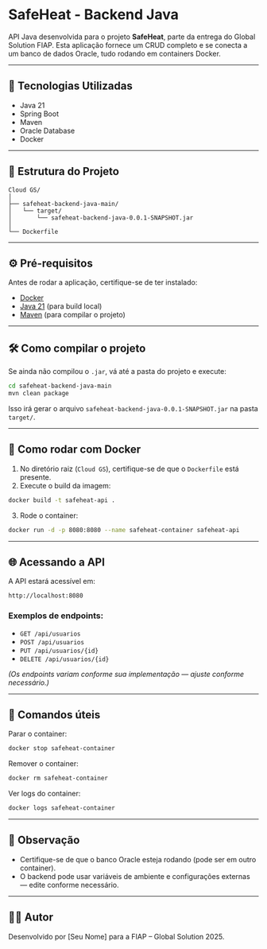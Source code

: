 # SafeHeat - Backend Java

API Java desenvolvida para o projeto **SafeHeat**, parte da entrega do Global Solution FIAP. Esta aplicação fornece um CRUD completo e se conecta a um banco de dados Oracle, tudo rodando em containers Docker.

---

## 🚀 Tecnologias Utilizadas

- Java 21
- Spring Boot
- Maven
- Oracle Database
- Docker

---

## 📁 Estrutura do Projeto

```
Cloud GS/
│
├── safeheat-backend-java-main/
│   └── target/
│       └── safeheat-backend-java-0.0.1-SNAPSHOT.jar
│
└── Dockerfile
```

---

## ⚙️ Pré-requisitos

Antes de rodar a aplicação, certifique-se de ter instalado:

- [Docker](https://www.docker.com/)
- [Java 21](https://jdk.java.net/21/) (para build local)
- [Maven](https://maven.apache.org/) (para compilar o projeto)

---

## 🛠️ Como compilar o projeto

Se ainda não compilou o `.jar`, vá até a pasta do projeto e execute:

```bash
cd safeheat-backend-java-main
mvn clean package
```

Isso irá gerar o arquivo `safeheat-backend-java-0.0.1-SNAPSHOT.jar` na pasta `target/`.

---

## 🐳 Como rodar com Docker

1. No diretório raiz (`Cloud GS`), certifique-se de que o `Dockerfile` está presente.
2. Execute o build da imagem:

```bash
docker build -t safeheat-api .
```

3. Rode o container:

```bash
docker run -d -p 8080:8080 --name safeheat-container safeheat-api
```

---

## 🌐 Acessando a API

A API estará acessível em:

```
http://localhost:8080
```

### Exemplos de endpoints:

- `GET /api/usuarios`
- `POST /api/usuarios`
- `PUT /api/usuarios/{id}`
- `DELETE /api/usuarios/{id}`

*(Os endpoints variam conforme sua implementação — ajuste conforme necessário.)*

---

## 🧼 Comandos úteis

Parar o container:

```bash
docker stop safeheat-container
```

Remover o container:

```bash
docker rm safeheat-container
```

Ver logs do container:

```bash
docker logs safeheat-container
```

---

## 📌 Observação

- Certifique-se de que o banco Oracle esteja rodando (pode ser em outro container).
- O backend pode usar variáveis de ambiente e configurações externas — edite conforme necessário.

---

## 👨‍💻 Autor

Desenvolvido por [Seu Nome] para a FIAP – Global Solution 2025.
